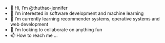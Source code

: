 - 👋 Hi, I’m @thuthao-jennifer
- 👀 I’m interested in software development and machine learning
- 🌱 I’m currently learning recommender systems, operative systems and web development
- 💞️ I’m looking to collaborate on anything fun
- 📫 How to reach me ...

<!---
thuthao-jennifer/thuthao-jennifer is a ✨ special ✨ repository because its `README.md` (this file) appears on your GitHub profile.
You can click the Preview link to take a look at your changes.
--->

